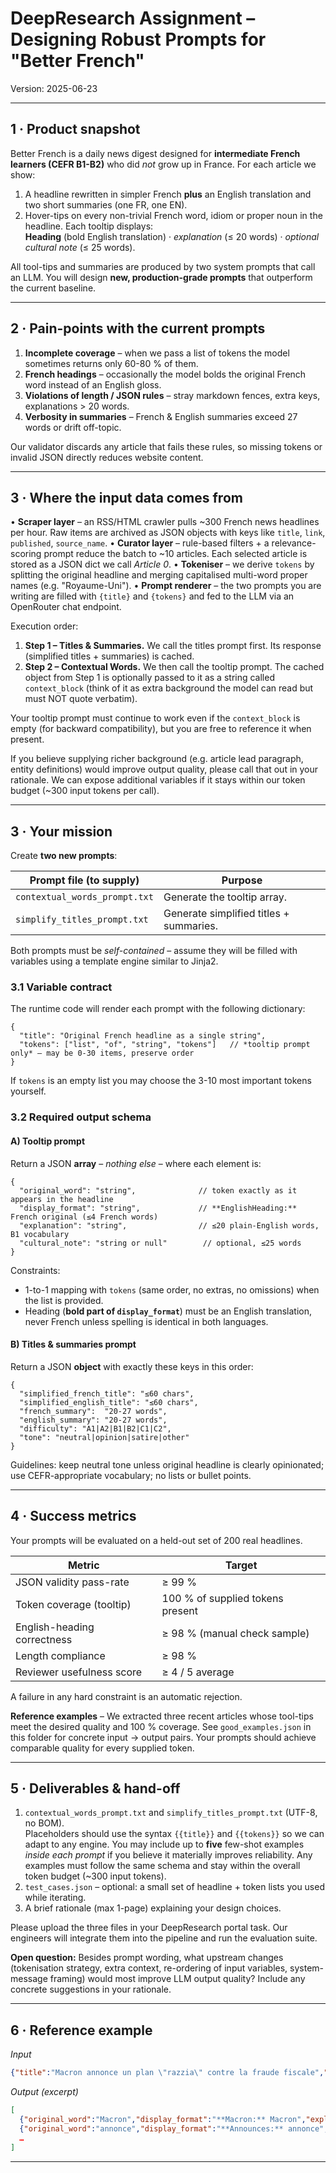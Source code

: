 # DeepResearch Assignment – Designing Robust Prompts for "Better French"

Version: 2025-06-23

---
## 1 · Product snapshot
Better French is a daily news digest designed for **intermediate French learners (CEFR B1-B2)** who did _not_ grow up in France.  For each article we show:

1. A headline rewritten in simpler French **plus** an English translation and two short summaries (one FR, one EN).
2. Hover-tips on every non-trivial French word, idiom or proper noun in the headline.  Each tooltip displays:  
   **Heading** (bold English translation) · _explanation_ (≤ 20 words) · _optional cultural note_ (≤ 25 words).

All tool-tips and summaries are produced by two system prompts that call an LLM.  You will design **new, production-grade prompts** that outperform the current baseline.

---
## 2 · Pain-points with the current prompts
1. **Incomplete coverage** – when we pass a list of tokens the model sometimes returns only 60-80 % of them.
2. **French headings** – occasionally the model bolds the original French word instead of an English gloss.
3. **Violations of length / JSON rules** – stray markdown fences, extra keys, explanations > 20 words.
4. **Verbosity in summaries** – French & English summaries exceed 27 words or drift off-topic.

Our validator discards any article that fails these rules, so missing tokens or invalid JSON directly reduces website content.

---
## 3 · Where the input data comes from
• **Scraper layer** – an RSS/HTML crawler pulls ~300 French news headlines per hour. Raw items are archived as JSON objects with keys like `title`, `link`, `published`, `source_name`.
• **Curator layer** – rule-based filters + a relevance-scoring prompt reduce the batch to ~10 articles. Each selected article is stored as a JSON dict we call *Article 0*.
• **Tokeniser** – we derive `tokens` by splitting the original headline and merging capitalised multi-word proper names (e.g. "Royaume-Uni").
• **Prompt renderer** – the two prompts you are writing are filled with `{title}` and `{tokens}` and fed to the LLM via an OpenRouter chat endpoint.

Execution order:
1. **Step 1 – Titles & Summaries.**  We call the titles prompt first.  Its response (simplified titles + summaries) is cached.
2. **Step 2 – Contextual Words.**  We then call the tooltip prompt.  The cached object from Step 1 is optionally passed to it as a string called `context_block` (think of it as extra background the model can read but must NOT quote verbatim).

Your tooltip prompt must continue to work even if the `context_block` is empty (for backward compatibility), but you are free to reference it when present.

If you believe supplying richer background (e.g. article lead paragraph, entity definitions) would improve output quality, please call that out in your rationale. We can expose additional variables if it stays within our token budget (~300 input tokens per call).

---
## 3 · Your mission
Create **two new prompts**:

| Prompt file (to supply) | Purpose |
|-------------------------|---------|
| `contextual_words_prompt.txt` | Generate the tooltip array. |
| `simplify_titles_prompt.txt`  | Generate simplified titles + summaries. |

Both prompts must be _self-contained_ – assume they will be filled with variables using a template engine similar to Jinja2.

### 3.1  Variable contract
The runtime code will render each prompt with the following dictionary:
```jsonc
{
  "title": "Original French headline as a single string",
  "tokens": ["list", "of", "string", "tokens"]   // *tooltip prompt only* – may be 0-30 items, preserve order
}
```
If `tokens` is an empty list you may choose the 3-10 most important tokens yourself.

### 3.2  Required output schema
####  A) Tooltip prompt
Return a JSON **array** – _nothing else_ – where each element is:
```jsonc
{
  "original_word": "string",              // token exactly as it appears in the headline
  "display_format": "string",             // **EnglishHeading:** French original (≤4 French words)
  "explanation": "string",                // ≤20 plain-English words, B1 vocabulary
  "cultural_note": "string or null"        // optional, ≤25 words
}
```
Constraints:
* 1-to-1 mapping with `tokens` (same order, no extras, no omissions) when the list is provided.
* Heading (**bold part of `display_format`**) must be an English translation, never French unless spelling is identical in both languages.

####  B) Titles & summaries prompt
Return a JSON **object** with exactly these keys in this order:
```jsonc
{
  "simplified_french_title": "≤60 chars",
  "simplified_english_title": "≤60 chars",
  "french_summary":  "20-27 words",
  "english_summary": "20-27 words",
  "difficulty": "A1|A2|B1|B2|C1|C2",
  "tone": "neutral|opinion|satire|other"
}
```
Guidelines: keep neutral tone unless original headline is clearly opinionated; use CEFR-appropriate vocabulary; no lists or bullet points.

---
## 4 · Success metrics
Your prompts will be evaluated on a held-out set of 200 real headlines.

| Metric | Target |
|--------|--------|
| JSON validity pass-rate | ≥ 99 % |
| Token coverage (tooltip) | 100 % of supplied tokens present |
| English-heading correctness | ≥ 98 % (manual check sample) |
| Length compliance | ≥ 98 % |
| Reviewer usefulness score | ≥ 4 / 5 average |

A failure in any hard constraint is an automatic rejection.

**Reference examples**  – We extracted three recent articles whose tool-tips meet the desired quality and 100 % coverage.  See `good_examples.json` in this folder for concrete input → output pairs.  Your prompts should achieve comparable quality for every supplied token.

---
## 5 · Deliverables & hand-off
1. `contextual_words_prompt.txt` and `simplify_titles_prompt.txt` (UTF-8, no BOM).  
   Placeholders should use the syntax `{{title}}` and `{{tokens}}` so we can adapt to any engine.
   You may include up to **five** few-shot examples _inside each prompt_ if you believe it materially improves reliability.  Any examples must follow the same schema and stay within the overall token budget (~300 input tokens).
2. `test_cases.json` – optional: a small set of headline + token lists you used while iterating.
3. A brief rationale (max 1-page) explaining your design choices.

Please upload the three files in your DeepResearch portal task. Our engineers will integrate them into the pipeline and run the evaluation suite.

**Open question:** Besides prompt wording, what upstream changes (tokenisation strategy, extra context, re-ordering of input variables, system-message framing) would most improve LLM output quality?  Include any concrete suggestions in your rationale.

---
## 6 · Reference example
_Input_
```json
{"title":"Macron annonce un plan \"razzia\" contre la fraude fiscale","tokens":["Macron","annonce","plan","razzia","fraude","fiscale"]}
```
_Output (excerpt)_
```json
[
  {"original_word":"Macron","display_format":"**Macron:** Macron","explanation":"President of France (2017–present)","cultural_note":""},
  {"original_word":"annonce","display_format":"**Announces:** annonce","explanation":"Third-person singular of 'annoncer' (to announce)","cultural_note":""},
  …
]
```
---